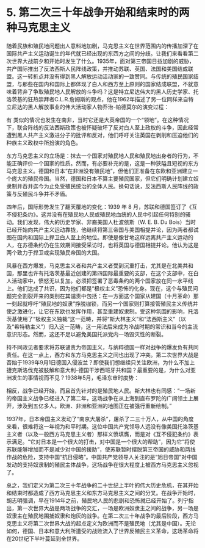 # 5. 第二次三十年战争开始和结束时的两种马克思主义

随着民族和殖民地问题出人意料地加剧，马克思主义在世界范围内的传播加深了在国际共产主义运动诞生的年代就已经出现的东西方之间的分歧。让我们来看看第二次世界大战前夕和开始时发生了什么。1935年，面对第三帝国日益加剧的威胁，共产国际推出了反法西斯人民阵线政策，并推动苏联、英国、法国和美国结成联盟。这一转折点并没有得到黑人解放运动活动家的一致赞同。与传统的殖民国家结盟，与那些在国内和国际上都体现了白人和西方至上原则的国家结成联盟，不就意味着背弃了争取殖民地人民解放的斗争吗？这是特立尼达伟大的黑人历史学家、托洛茨基的狂热崇拜者C.L.R.詹姆斯的观点，他在1962年描述了另一位同样来自特立尼达的黑人解放事业的伟大活动家人物乔治-帕德莫尔的演变过程：

有 类似的情况也发生在南非，当时它还是大英帝国的一个“领地”。在这种情况下，联合阵线的反法西斯政策也被怀疑破坏了反对白人至上政权的斗争，因此经常遭到黑人共产主义激进分子的批评和反对，他们呼吁关注英国在剥削和压迫他们的种族主义政权中所扮演的角色。

东方马克思主义的立场是：抹去一个国家对殖民地人民和殖民地出身者的行为，不能正确评价一个国家的性质。然而，有必要补充的是，这是一种狭隘且短视的东方马克思主义。德国和日本“在非洲没有殖民地”，但他们正准备在东欧和亚洲建立一个庞大的殖民帝国。当然，德国和日本不算主要殖民国家，但它们明确计划建立奴隶制并吞并迄今为止免受殖民统治的全体人民。换句话说，反法西斯人民阵线的政策与反殖民斗争并不矛盾。

四年后，国际形势发生了翻天覆地的变化：1939 年 8 月，苏联和德国签订了《互不侵犯条约》。这并没有在殖民地人民或殖民地血统的人民中引起任何特别的骚动。我们发现，伟大的历史学家、非裔美国人杜波依斯（W. E. B. Du Bois）当时已经开始向共产主义运动靠拢，他继续将第三帝国与美国相提并论，因为两者都试图在国内和国际上捍卫白人至上的地位。即使是像甘地这样远离共产主义运动的人，在苏德条约仍在生效期间接受采访时，也将英国与德国相提并论。他认为这是两个致力于捍卫或实现殖民帝国的大国。

风暴在西方爆发，马克思主义者和共产主义者受到沉重打击，尤其是在北美共和国，那里也许有托洛茨基最近创建的第四国际最重要的支部，在这个支部中，在白人活动家中，愤怒无以复加。必须把签署了恶毒条约的两个国家放在同一水平线上。他们达成了共识，因为他们都是“极权主义”恐怖的化身。现在，这个与殖民问题完全割裂开来的类别在其谴责中包括：在一方面这个国家从建国（十月革命）那一刻起就呼吁“殖民地的奴隶”挣脱枷锁，而另一个国家则打算接管殖民主义传统并使之激进化，让它在东欧也发挥作用，甚至重建奴隶制。受这种氛围的影响，托洛茨基使用了“极权主义独裁”这一范畴，并将“斯大林主义”和“法西斯主义”（以及“希特勒主义”）归入这一范畴，这一用法后来成为冷战时期的常识和当今的主流意识形态。然而，这还不足以避免美国托派党内一场毁灭性的断裂。

持不同政见者要求将苏联谴责为帝国主义，与纳粹德国一样对战争的爆发负有共同责任。在这一点上，西方和东方马克思主义之间也出现了冲突。第二次世界大战是否始于1939年9月1日德国入侵波兰？即使我们想继续只关注欧洲，为什么不加上捷克斯洛伐克被肢解和意大利-德国干涉西班牙共和国？最重要的是，为什么对亚洲发生的事情视而不见？1938年5月，毛泽东审时度势：

相反，战争已经开始，而且首先针对的是殖民地人民。斯大林也有同感：“一场新的帝国主义战争已经进入了第二年，这场战争在从上海到直布罗陀的广阔领土上展开，涉及到五亿多人。欧洲、非洲和亚洲的地图正在被强行重新绘制。”

1937年，日本帝国主义发动了“南京大屠杀”，屠杀了二三十万人，从中国的角度来看，很难将这一年视为和平时期。这位中国共产党领导人远没有像美国托洛茨基主义者（以及一般西方马克思主义者）那样义愤填膺，而是对《互不侵犯条约》表示满足。“它对日本是一个很大的打击，对中国是一个很大的帮助”，因为它“将使苏联能够增加而不是减少对中国的援助”，使苏联暂时摆脱第三帝国的威胁和两线作战的危险，支持中国“抗日侵略”。中国共产党领导人关注的是“旭日帝国”对中国发动的支持奴隶制的殖民主体战争，这场战争在很大程度上被西方马克思主义忽视了。

总之，我们定义为第二次三十年战争的二十世纪上半叶的伟大历史危机，在其开始和结束时都造成了西方马克思主义和东方马克思主义之间的分叉。在战争开始时，胡志明强调，早在1914年之前，殖民地人民的悲剧和恐怖就已经开始了。列宁指出，第一次世界大战是两场战争的交汇，一场是欧洲奴隶主之间的战争，另一场是奴隶主在殖民地围捕奴隶和炮灰的战争。在第二次三十年战争的最后阶段，西方马克思主义将第二次世界大战的起点定义为欧洲而不是殖民地（尤其是中国）。无论如何，德国、日本和意大利所遭受的战败流入了世界反殖民主义革命，这场革命将在20世纪下半叶蔓延到全世界。

